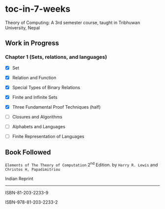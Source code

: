 toc-in-7-weeks
==============

Theory of Computing: A 3rd semester course, taught in Tribhuwan University, Nepal

Work in Progress
----
### Chapter 1 (Sets, relations, and languages)
- [x] Set
- [x] Relation and Function
- [x] Special Types of Binary Relations 
- [x] Finite and Infinite Sets 
- [x] Three Fundamental Proof Techniques (half)
- [ ] Closures and Algorithms
- [ ] Alphabets and Languages
- [ ] Finite Representation of Languages


Book Followed
----

`Elements of The Theory of Computation` 2<sup>nd</sup> Edition.  by `Harry R. Lewis` and `Christos H, Papadimitriou`  

Indian Reprint

------------------
ISBN-81-203-2233-9

ISBN-978-81-203-2233-2
